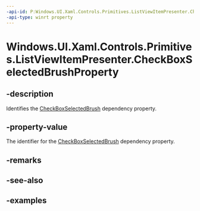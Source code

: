 ```yaml
---
-api-id: P:Windows.UI.Xaml.Controls.Primitives.ListViewItemPresenter.CheckBoxSelectedBrushProperty
-api-type: winrt property
---
```


# Windows.UI.Xaml.Controls.Primitives.ListViewItemPresenter.CheckBoxSelectedBrushProperty

<!--
public static Windows.UI.Xaml.DependencyProperty CheckBoxSelectedBrushProperty { get; }
-->


## -description

Identifies the [CheckBoxSelectedBrush](listviewitempresenter_checkboxselectedbrush.md) dependency property.

## -property-value

The identifier for the [CheckBoxSelectedBrush](listviewitempresenter_checkboxselectedbrush.md) dependency property.

## -remarks

## -see-also

## -examples



